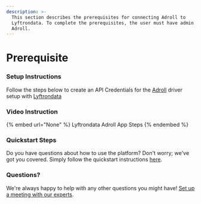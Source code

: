 ```yaml
---
description: >-
  This section describes the prerequisites for connecting Adroll to
  Lyftrondata. To complete the prerequisites, the user must have admin access to
  Adroll.
---
```


# Prerequisite

<mark style="color:blue;"></mark>

### Setup Instructions

Follow the steps below to create an API Credentials for the [Adroll](None) driver setup with [Lyftrondata](https://www.lyftrondata.com)

### Video Instruction

{% embed url="None" %}
Lyftrondata Adroll App Steps
{% endembed %}

### Quickstart Steps

Do you have questions about how to use the platform? Don't worry; we've got you covered. Simply follow the quickstart instructions [here](README.md).

### Questions? <a href="#questions" id="questions"></a>

We're always happy to help with any other questions you might have! [Set up a meeting with our experts](https://www.lyftrondata.com/book-a-meeting/).

